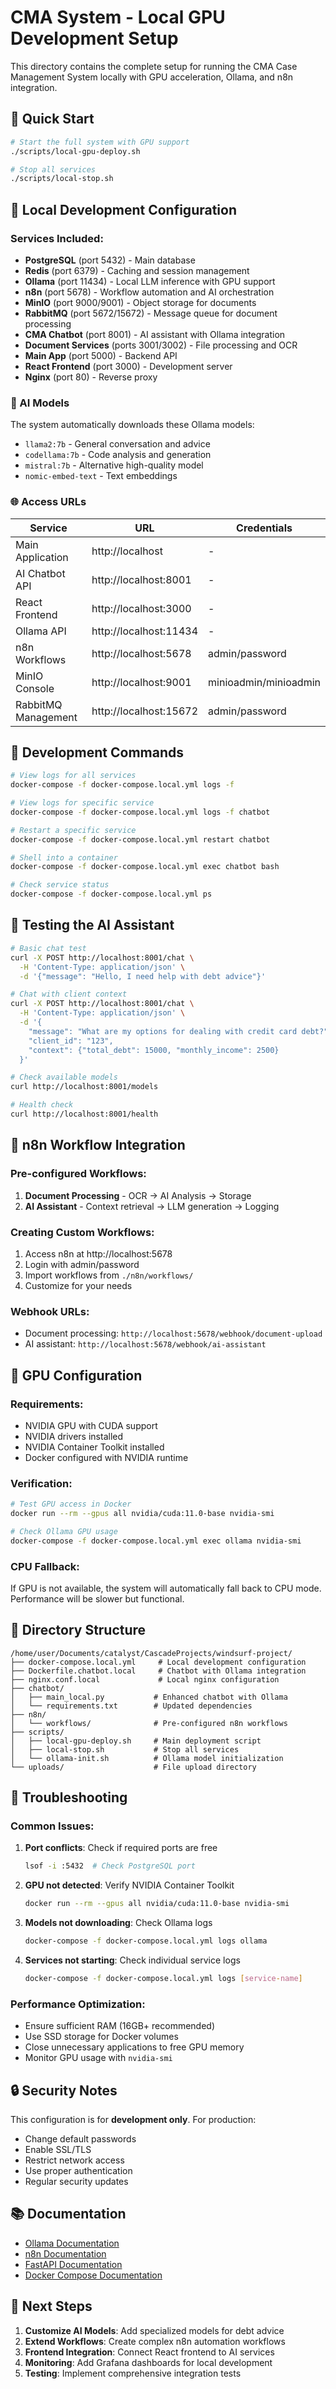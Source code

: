# CMA System - Local GPU Development Setup

This directory contains the complete setup for running the CMA Case Management System locally with GPU acceleration, Ollama, and n8n integration.

## 🚀 Quick Start

```bash
# Start the full system with GPU support
./scripts/local-gpu-deploy.sh

# Stop all services
./scripts/local-stop.sh
```

## 🔧 Local Development Configuration

### Services Included:
- **PostgreSQL** (port 5432) - Main database
- **Redis** (port 6379) - Caching and session management
- **Ollama** (port 11434) - Local LLM inference with GPU support
- **n8n** (port 5678) - Workflow automation and AI orchestration
- **MinIO** (port 9000/9001) - Object storage for documents
- **RabbitMQ** (port 5672/15672) - Message queue for document processing
- **CMA Chatbot** (port 8001) - AI assistant with Ollama integration
- **Document Services** (ports 3001/3002) - File processing and OCR
- **Main App** (port 5000) - Backend API
- **React Frontend** (port 3000) - Development server
- **Nginx** (port 80) - Reverse proxy

### 🤖 AI Models

The system automatically downloads these Ollama models:
- `llama2:7b` - General conversation and advice
- `codellama:7b` - Code analysis and generation
- `mistral:7b` - Alternative high-quality model
- `nomic-embed-text` - Text embeddings

### 🌐 Access URLs

| Service | URL | Credentials |
|---------|-----|-------------|
| Main Application | http://localhost | - |
| AI Chatbot API | http://localhost:8001 | - |
| React Frontend | http://localhost:3000 | - |
| Ollama API | http://localhost:11434 | - |
| n8n Workflows | http://localhost:5678 | admin/password |
| MinIO Console | http://localhost:9001 | minioadmin/minioadmin |
| RabbitMQ Management | http://localhost:15672 | admin/password |

## 🔧 Development Commands

```bash
# View logs for all services
docker-compose -f docker-compose.local.yml logs -f

# View logs for specific service
docker-compose -f docker-compose.local.yml logs -f chatbot

# Restart a specific service
docker-compose -f docker-compose.local.yml restart chatbot

# Shell into a container
docker-compose -f docker-compose.local.yml exec chatbot bash

# Check service status
docker-compose -f docker-compose.local.yml ps
```

## 🧪 Testing the AI Assistant

```bash
# Basic chat test
curl -X POST http://localhost:8001/chat \
  -H 'Content-Type: application/json' \
  -d '{"message": "Hello, I need help with debt advice"}'

# Chat with client context
curl -X POST http://localhost:8001/chat \
  -H 'Content-Type: application/json' \
  -d '{
    "message": "What are my options for dealing with credit card debt?",
    "client_id": "123",
    "context": {"total_debt": 15000, "monthly_income": 2500}
  }'

# Check available models
curl http://localhost:8001/models

# Health check
curl http://localhost:8001/health
```

## 🔄 n8n Workflow Integration

### Pre-configured Workflows:
1. **Document Processing** - OCR → AI Analysis → Storage
2. **AI Assistant** - Context retrieval → LLM generation → Logging

### Creating Custom Workflows:
1. Access n8n at http://localhost:5678
2. Login with admin/password
3. Import workflows from `./n8n/workflows/`
4. Customize for your needs

### Webhook URLs:
- Document processing: `http://localhost:5678/webhook/document-upload`
- AI assistant: `http://localhost:5678/webhook/ai-assistant`

## 🎯 GPU Configuration

### Requirements:
- NVIDIA GPU with CUDA support
- NVIDIA drivers installed
- NVIDIA Container Toolkit installed
- Docker configured with NVIDIA runtime

### Verification:
```bash
# Test GPU access in Docker
docker run --rm --gpus all nvidia/cuda:11.0-base nvidia-smi

# Check Ollama GPU usage
docker-compose -f docker-compose.local.yml exec ollama nvidia-smi
```

### CPU Fallback:
If GPU is not available, the system will automatically fall back to CPU mode. Performance will be slower but functional.

## 📁 Directory Structure

```
/home/user/Documents/catalyst/CascadeProjects/windsurf-project/
├── docker-compose.local.yml     # Local development configuration
├── Dockerfile.chatbot.local     # Chatbot with Ollama integration
├── nginx.conf.local             # Local nginx configuration
├── chatbot/
│   ├── main_local.py           # Enhanced chatbot with Ollama
│   └── requirements.txt        # Updated dependencies
├── n8n/
│   └── workflows/              # Pre-configured n8n workflows
├── scripts/
│   ├── local-gpu-deploy.sh     # Main deployment script
│   ├── local-stop.sh           # Stop all services
│   └── ollama-init.sh          # Ollama model initialization
└── uploads/                    # File upload directory
```

## 🐛 Troubleshooting

### Common Issues:

1. **Port conflicts**: Check if required ports are free
   ```bash
   lsof -i :5432  # Check PostgreSQL port
   ```

2. **GPU not detected**: Verify NVIDIA Container Toolkit
   ```bash
   docker run --rm --gpus all nvidia/cuda:11.0-base nvidia-smi
   ```

3. **Models not downloading**: Check Ollama logs
   ```bash
   docker-compose -f docker-compose.local.yml logs ollama
   ```

4. **Services not starting**: Check individual service logs
   ```bash
   docker-compose -f docker-compose.local.yml logs [service-name]
   ```

### Performance Optimization:
- Ensure sufficient RAM (16GB+ recommended)
- Use SSD storage for Docker volumes
- Close unnecessary applications to free GPU memory
- Monitor GPU usage with `nvidia-smi`

## 🔒 Security Notes

This configuration is for **development only**. For production:
- Change default passwords
- Enable SSL/TLS
- Restrict network access
- Use proper authentication
- Regular security updates

## 📚 Documentation

- [Ollama Documentation](https://ollama.ai/docs)
- [n8n Documentation](https://docs.n8n.io/)
- [FastAPI Documentation](https://fastapi.tiangolo.com/)
- [Docker Compose Documentation](https://docs.docker.com/compose/)

## 🎯 Next Steps

1. **Customize AI Models**: Add specialized models for debt advice
2. **Extend Workflows**: Create complex n8n automation workflows
3. **Frontend Integration**: Connect React frontend to AI services
4. **Monitoring**: Add Grafana dashboards for local development
5. **Testing**: Implement comprehensive integration tests